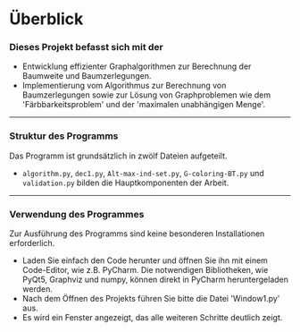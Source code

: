# Überblick
### Dieses Projekt befasst sich mit der
+ Entwicklung effizienter Graphalgorithmen zur Berechnung der Baumweite und Baumzerlegungen. 
+ Implementierung vom Algorithmus zur Berechnung von Baumzerlegungen sowie zur Lösung von Graphproblemen wie dem 'Färbbarkeitsproblem' und der 'maximalen unabhängigen Menge'.
  
---
###  Struktur des Programms
Das Programm ist grundsätzlich in zwölf Dateien aufgeteilt.
+ `algorithm.py`, `dec1.py`, `Alt-max-ind-set.py`, `G-coloring-BT.py` und `validation.py` bilden die Hauptkomponenten der Arbeit.
 
---
### Verwendung des Programmes
Zur Ausführung des Programms sind keine besonderen Installationen erforderlich. 
- Laden Sie einfach den Code herunter und öffnen Sie ihn mit einem Code-Editor, wie z.B. PyCharm. Die notwendigen Bibliotheken, wie PyQt5, Graphviz und numpy, können direkt in PyCharm heruntergeladen werden.
- Nach dem Öffnen des Projekts führen Sie bitte die Datei 'Window1.py' aus.
- Es wird ein Fenster angezeigt, das alle weiteren Schritte deutlich zeigt.

